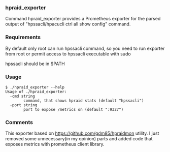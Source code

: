 ### hpraid_exporter
Command hpraid_exporter provides a Prometheus exporter for the parsed output of "hpssacli/hpacucli ctrl all show config" command.

### Requirements
By default only root can run hpssacli command, so you need to run exporter from root or permit access to hpssacli executable with sudo

hpssacli should be in $PATH
### Usage

```
$ ./hpraid_exporter --help
Usage of ./hpraid_exporter:
  -cmd string
        command, that shows hpraid stats (default "hpssacli")
  -port string
        port to expose /metrics on (default ":9327")
```

### Comments

This exporter based on https://github.com/gdm85/hpraidmon utility. I just removed some unnecessary(in my opinion) parts and added code that exposes metrics with prometheus client library.
